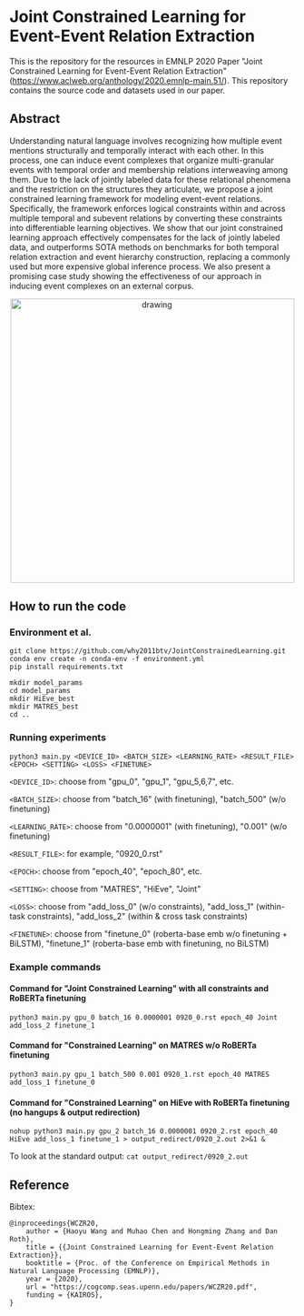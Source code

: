 # Joint Constrained Learning for Event-Event Relation Extraction

This is the repository for the resources in EMNLP 2020 Paper "Joint Constrained Learning for Event-Event Relation Extraction" (https://www.aclweb.org/anthology/2020.emnlp-main.51/). This repository contains the source code and datasets used in our paper.

## Abstract

Understanding natural language involves recognizing how multiple event mentions structurally and temporally interact with each other. In this process, one can induce event complexes that organize multi-granular events with temporal order and membership relations interweaving among them. Due to the lack of jointly labeled data for these relational phenomena and the restriction on the structures they articulate, we propose a joint constrained learning framework for modeling event-event relations. Specifically, the framework enforces logical constraints within and across multiple temporal and subevent relations by converting these constraints into differentiable learning objectives. We show that our joint constrained learning approach effectively compensates for the lack of jointly labeled data, and outperforms SOTA methods on benchmarks for both temporal relation extraction and event hierarchy construction, replacing a commonly used but more expensive global inference process. We also present a promising case study showing the effectiveness of our approach in inducing event complexes on an external corpus.

<p align="center">
    <img src="https://github.com/why2011btv/JointConstrainedLearning/blob/master/Example.jpg?raw=true" alt="drawing" width="500"/>
</p>

## How to run the code
### Environment et al.
```
git clone https://github.com/why2011btv/JointConstrainedLearning.git
conda env create -n conda-env -f environment.yml
pip install requirements.txt

mkdir model_params
cd model_params
mkdir HiEve_best
mkdir MATRES_best
cd ..
```
### Running experiments 
`python3 main.py <DEVICE_ID> <BATCH_SIZE> <LEARNING_RATE> <RESULT_FILE> <EPOCH> <SETTING> <LOSS> <FINETUNE>`

`<DEVICE_ID>`: choose from "gpu_0", "gpu_1", "gpu_5,6,7", etc.

`<BATCH_SIZE>`: choose from "batch_16" (with finetuning), "batch_500" (w/o finetuning)

`<LEARNING_RATE>`: choose from "0.0000001" (with finetuning), "0.001" (w/o finetuning)

`<RESULT_FILE>`: for example, "0920_0.rst"

`<EPOCH>`: choose from "epoch_40", "epoch_80", etc.

`<SETTING>`: choose from "MATRES", "HiEve", "Joint"

`<LOSS>`: choose from "add_loss_0" (w/o constraints), "add_loss_1" (within-task constraints), "add_loss_2" (within & cross task constraints)

`<FINETUNE>`: choose from "finetune_0" (roberta-base emb w/o finetuning + BiLSTM), "finetune_1" (roberta-base emb with finetuning, no BiLSTM)

### Example commands
#### Command for "Joint Constrained Learning" with all constraints and RoBERTa finetuning
`python3 main.py gpu_0 batch_16 0.0000001 0920_0.rst epoch_40 Joint add_loss_2 finetune_1`

#### Command for "Constrained Learning" on MATRES w/o RoBERTa finetuning
`python3 main.py gpu_1 batch_500 0.001 0920_1.rst epoch_40 MATRES add_loss_1 finetune_0`

#### Command for "Constrained Learning" on HiEve with RoBERTa finetuning (no hangups & output redirection)
`nohup python3 main.py gpu_2 batch_16 0.0000001 0920_2.rst epoch_40 HiEve add_loss_1 finetune_1 > output_redirect/0920_2.out 2>&1 &`

To look at the standard output: `cat output_redirect/0920_2.out`


## Reference
Bibtex:
```
@inproceedings{WCZR20,
    author = {Haoyu Wang and Muhao Chen and Hongming Zhang and Dan Roth},
    title = {{Joint Constrained Learning for Event-Event Relation Extraction}},
    booktitle = {Proc. of the Conference on Empirical Methods in Natural Language Processing (EMNLP)},
    year = {2020},
    url = "https://cogcomp.seas.upenn.edu/papers/WCZR20.pdf",
    funding = {KAIROS},
}
```